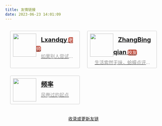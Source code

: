 ```yaml
---
title: 友情链接
date: 2023-06-23 14:01:09
---
```


<style type="text/css" id="my-friend-style">
    .frienddiv
    {
        display: grid;
        grid-template-columns: 1fr 1fr;
        grid-gap: 1.5rem;
        gap: 1.5rem;
        margin-bottom: 20px;
        padding: 1rem;
    }
    .friendcon
    {
        padding: 0.5rem;
        position: relative;
        border: solid 1px #ccc;
        border-radius: 3px;
        transition: all 0.6s;
        min-width: 0;
    }
    .friendcon:hover
    {
        background-color: #efefef;
    }
    img.friendicon
    {
        display: inline;
        margin: auto;
        float: left;
        width: 75px;
        height: 75px;
    }
    .friendname
    {
        padding-left: 15px;
        position: relative;
        line-height: 40px;
        margin-top: 20px;
        display: inline;
        font-size: 20px;
        font-weight: bold;
    }
    .friendtag
    {
        margin: 0 0 0;
        line-height: 20px;
        display: inline;
        font-size: 15px;
        background-color: #bf4e3f;
        color: #fff;
        border-radius: 5px;
    }
    .friendtalk
    {
        line-height: 18px;
        padding-left: 15px;
        margin: 5px 10px 0 0;
        font-size: 15px;
        color: #999;
        white-space: nowrap;
        overflow: hidden;
        text-overflow: ellipsis;
    }
    a
    {
        border-bottom: none;
    }
</style>

<div class="frienddiv" style="">
    <div class="friendcon">
        <a href="https://github.com/Lxandqy" title="Github" rel="noopener me" target="_blank">
            <img src="https://avatars.githubusercontent.com/u/65651714?v=4" class="friendicon">
            <p class="friendname">Lxandqy</p>
            <p class="friendtag">老师</p>
            <p class="friendtalk">如果别人尝试过一次就能理解（而我无法理解），我会尝试100次；如果他们必须尝试十次才能理解，我会尝试1000次。如果每个人都能做到，不管你有多傻，我最终都会理解的。即使是最弱的时刻也会变得强大。</p>
        </a>
    </div>
    <div class="friendcon">
        <a href="https://www.luogu.com.cn/user/819467" title="LuoGu" rel="noopener me" target="_blank">
            <img src="https://cdn.luogu.com.cn/upload/usericon/819467.png" class="friendicon">
            <p class="friendname">ZhangBingqian</p>
            <p class="friendtag">校友</p>
            <p class="friendtalk">生活索然无味，蛤蟆点评人类。</p>
        </a>
    </div>
    <div class="friendcon">
        <a href="https://pinlyu.com/" title="Blog" rel="noopener me" target="_blank">
            <img src="https://pinlyu.com/resources/img/avatar.webp" class="friendicon">
            <p class="friendname">频率</p>
            <!--&nbsp;<p class="friendtag"></p>-->
            <p class="friendtalk">风卷过的起点</p>
        </a>
    </div>
</div>

<div style="text-align:center;">
    <a href="https://forms.office.com/r/kfku3EmH0M">收录或更新友链</a>
</div>

<script>
    function editGridCol() {
        var winWid = window.innerWidth;
        var styleNode = document.querySelectorAll("style#my-friend-style");
        if(winWid <= 1000)
        {
            styleNode[0].innerHTML = '\n    .frienddiv\n    {\n        display: grid;\n        grid-template-columns: 1fr;\n        grid-gap: 1.5rem;\n        gap: 1.5rem;\n        margin-bottom: 20px;\n        padding: 1rem;\n    }\n    .friendcon\n    {\n        padding: 0.5rem;\n        position: relative;\n        border: solid 1px #ccc;\n        border-radius: 3px;\n        transition: all 0.6s;\n        min-width: 0;\n    }\n    .friendcon:hover\n    {\n        background-color: #efefef;\n    }\n    img.friendicon\n    {\n        display: inline;\n        margin: auto;\n        float: left;\n        width: 75px;\n        height: 75px;\n    }\n    .friendname\n    {\n        padding-left: 15px;\n        position: relative;\n        line-height: 40px;\n        margin-top: 20px;\n        display: inline;\n        font-size: 20px;\n        font-weight: bold;\n    }\n    .friendtag\n    {\n        margin: 0 0 0;\n        line-height: 20px;\n        display: inline;\n        font-size: 15px;\n        background-color: #bf4e3f;\n        color: #fff;\n        border-radius: 5px;\n    }\n    .friendtalk\n    {\n        line-height: 18px;\n        padding-left: 15px;\n        margin: 5px 10px 0 0;\n        font-size: 15px;\n        color: #999;\n        white-space: nowrap;\n        overflow: hidden;\n        text-overflow: ellipsis;\n    }\n    a\n    {\n        border-bottom: none;\n    }\n'
        }
        else
        {
            styleNode[0].innerHTML = '\n    .frienddiv\n    {\n        display: grid;\n        grid-template-columns: 1fr 1fr;\n        grid-gap: 1.5rem;\n        gap: 1.5rem;\n        margin-bottom: 20px;\n        padding: 1rem;\n    }\n    .friendcon\n    {\n        padding: 0.5rem;\n        position: relative;\n        border: solid 1px #ccc;\n        border-radius: 3px;\n        transition: all 0.6s;\n        min-width: 0;\n    }\n    .friendcon:hover\n    {\n        background-color: #efefef;\n    }\n    img.friendicon\n    {\n        display: inline;\n        margin: auto;\n        float: left;\n        width: 75px;\n        height: 75px;\n    }\n    .friendname\n    {\n        padding-left: 15px;\n        position: relative;\n        line-height: 40px;\n        margin-top: 20px;\n        display: inline;\n        font-size: 20px;\n        font-weight: bold;\n    }\n    .friendtag\n    {\n        margin: 0 0 0;\n        line-height: 20px;\n        display: inline;\n        font-size: 15px;\n        background-color: #bf4e3f;\n        color: #fff;\n        border-radius: 5px;\n    }\n    .friendtalk\n    {\n        line-height: 18px;\n        padding-left: 15px;\n        margin: 5px 10px 0 0;\n        font-size: 15px;\n        color: #999;\n        white-space: nowrap;\n        overflow: hidden;\n        text-overflow: ellipsis;\n    }\n    a\n    {\n        border-bottom: none;\n    }\n'
        }
    }
    window.addEventListener("load", editGridCol);
    window.addEventListener("resize", editGridCol);
</script>

<script>
    function genAllTalk() {
        var alldiv = document.querySelectorAll("div.frienddiv");
        var allFriConDiv = alldiv[0].querySelectorAll("div.friendcon");
        for(let i = 0; i < allFriConDiv.length; i++) {
            var tophei = allFriConDiv[i].offsetTop;
            var lefthei = allFriConDiv[i].offsetLeft;
            var friTalk = allFriConDiv[i].querySelectorAll("p.friendtalk")[0].innerHTML;
            var friName = allFriConDiv[i].querySelectorAll("p.friendname")[0].innerHTML;
            
            var genDiv = document.createElement("div");
            var genFriName = document.createElement("p");
            var genFriTalk = document.createElement("p");

            genDiv.style.position = "absolute";
            genDiv.style.left = String(lefthei) + "px";
            genDiv.style.backgroundColor = "#333";
            genDiv.style.color = "#eee";
            genDiv.style.minWidth = String(allFriConDiv[i].clientWidth) + "px";
            genDiv.style.maxWidth = String(allFriConDiv[i].clientWidth) + "px";
            genDiv.style.borderRadius = "3px";
            genDiv.id = String(i) + "alltalk";
            genDiv.style.opacity = "0";
            genDiv.style.visibility = "hidden";
            genDiv.style.transform = "translate(0, -10px)";
            genDiv.style.transition = "all 0.3s"

            genFriName.innerHTML = friName;
            genFriName.className = "friendname";

            genFriTalk.innerHTML = friTalk;
            genFriTalk.style.lineHeight = "18px";
            genFriTalk.style.paddingLeft = "15px";
            genFriTalk.style.paddingBottom = "10px";
            genFriTalk.style.margin = "5px 10px 0 0";
            genFriTalk.style.fontSize = "15px";

            genDiv.appendChild(genFriName);
            genDiv.appendChild(genFriTalk);
            alldiv[0].appendChild(genDiv);
            var hei = genDiv.clientHeight;
            genDiv.style.top = String(tophei + allFriConDiv[i].clientHeight + 5) + "px";
        }
    }
    var setzindex = -114514, setopa = -114514, thelastid = "-114514";
    function showAllTalk(id) {
        return function() {
            var showtalk = document.getElementById(id + "alltalk");
            showtalk.style.visibility = "visible";
            showtalk.style.transform = "translate(0, 0)";
            showtalk.style.opacity = "0.9";
        }
    }
    function hideAllTalk(id) {
        return function() {
            var hidetalk = document.getElementById(id + "alltalk");
            hidetalk.style.opacity = "0";
            hidetalk.style.transform = "translate(0, -10px)";
            hidetalk.style.visibility = "hidden";
        }
    }
    function addEveAllTalk() {
        var alldiv = document.querySelectorAll("div.frienddiv");
        var allFriConDiv = alldiv[0].querySelectorAll("div.friendcon");
        for(let i = 0; i < allFriConDiv.length; i++) {
            allFriConDiv[i].addEventListener("mouseenter", showAllTalk(String(i)));
            allFriConDiv[i].addEventListener("mouseleave", hideAllTalk(String(i)));
        }
    }
    function resizeTalkEl() {
        var alldiv = document.querySelectorAll("div.frienddiv");
        var allFriConDiv = alldiv[0].querySelectorAll("div.friendcon");
        for(let i = 0; i < allFriConDiv.length; i++) {
            var elem = document.getElementById(String(i) + "alltalk");
            elem.style.left = String(allFriConDiv[i].offsetLeft) + "px";
            var hei = elem.clientHeight;
            elem.style.top = String(allFriConDiv[i].offsetTop + allFriConDiv[i].clientHeight + 5) + "px";
            elem.style.maxWidth = String(allFriConDiv[i].clientWidth) + "px";
            elem.style.minWidth = String(allFriConDiv[i].clientWidth) + "px";
            console.log(elem.style.maxWidth);
        }
    }
    window.addEventListener("load", genAllTalk);
    window.addEventListener("load", addEveAllTalk);
    window.addEventListener("resize", resizeTalkEl);
</script>

